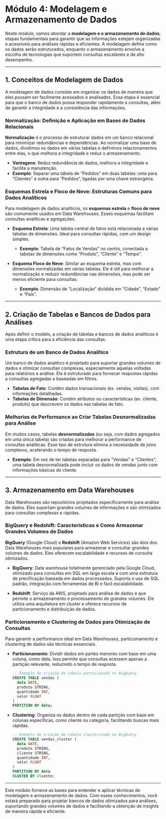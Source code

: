 # Módulo 4: Modelagem e Armazenamento de Dados

Neste módulo, vamos abordar a **modelagem e o armazenamento de dados**, etapas fundamentais para garantir que as informações estejam organizadas e acessíveis para análises rápidas e eficientes. A modelagem define como os dados serão estruturados, enquanto o armazenamento envolve a escolha de tecnologias que suportem consultas escaláveis e de alto desempenho.

---

## 1. Conceitos de Modelagem de Dados

A modelagem de dados consiste em organizar os dados de maneira que eles possam ser facilmente acessados e analisados. Essa etapa é essencial para que o banco de dados possa responder rapidamente a consultas, além de garantir a integridade e a consistência das informações.

### Normalização: Definição e Aplicação em Bases de Dados Relacionais

**Normalização** é o processo de estruturar dados em um banco relacional para minimizar redundâncias e dependências. Ao normalizar uma base de dados, dividimos os dados em várias tabelas e definimos relacionamentos entre elas, o que melhora a integridade e reduz o armazenamento.

- **Vantagens**: Reduz redundância de dados, melhora a integridade e facilita a manutenção.
- **Exemplo**: Separar uma tabela de “Pedidos” em duas tabelas: uma para “Clientes” e outra para “Pedidos”, ligadas por uma chave estrangeira.

### Esquemas Estrela e Floco de Neve: Estruturas Comuns para Dados Analíticos

Para modelagem de dados analíticos, os **esquemas estrela** e **floco de neve** são comumente usados em Data Warehouses. Esses esquemas facilitam consultas analíticas e agregações.

- **Esquema Estrela**: Uma tabela central de fatos está relacionada a várias tabelas de dimensões. Ideal para consultas rápidas, com um design simples.
  - **Exemplo**: Tabela de “Fatos de Vendas” no centro, conectada a tabelas de dimensões como “Produto”, “Cliente” e “Tempo”.

- **Esquema Floco de Neve**: Similar ao esquema estrela, mas com dimensões normalizadas em várias tabelas. Ele é útil para melhorar a normalização e reduzir redundâncias nas dimensões, mas pode ser menos eficiente para consultas.
  - **Exemplo**: Dimensão de “Localização” dividida em “Cidade”, “Estado” e “País”.

---

## 2. Criação de Tabelas e Bancos de Dados para Análises

Após definir o modelo, a criação de tabelas e bancos de dados analíticos é uma etapa crítica para a eficiência das consultas.

### Estrutura de um Banco de Dados Analítico

Um banco de dados analítico é projetado para suportar grandes volumes de dados e otimizar consultas complexas, especialmente aquelas voltadas para relatórios e análise. Ele é estruturado para fornecer respostas rápidas a consultas agregadas e baseadas em filtros.

- **Tabelas de Fato**: Contêm dados transacionais (ex. vendas, visitas), com informações detalhadas.
- **Tabelas de Dimensão**: Contêm atributos ou características (ex. cliente, produto) que descrevem os dados nas tabelas de fato.

### Melhorias de Performance ao Criar Tabelas Desnormalizadas para Análise

Em muitos casos, tabelas **desnormalizadas** (ou seja, com dados agregados em uma única tabela) são criadas para melhorar a performance de consultas analíticas. Esse tipo de estrutura elimina a necessidade de joins complexos, acelerando o tempo de resposta.

- **Exemplo**: Em vez de ter tabelas separadas para “Vendas” e “Clientes”, uma tabela desnormalizada pode incluir os dados de vendas junto com informações básicas do cliente.
  
---

## 3. Armazenamento em Data Warehouses

Data Warehouses são repositórios projetados especificamente para análise de dados. Eles suportam grandes volumes de informações e são otimizados para consultas complexas e rápidas.

### BigQuery e Redshift: Características e Como Armazenar Grandes Volumes de Dados

**BigQuery** (Google Cloud) e **Redshift** (Amazon Web Services) são dois dos Data Warehouses mais populares para armazenar e consultar grandes volumes de dados. Eles oferecem escalabilidade e recursos de consulta otimizados.

- **BigQuery**: Data warehouse totalmente gerenciado pela Google Cloud, otimizado para consultas em SQL em larga escala e com uma estrutura de precificação baseada em dados processados. Suporta o uso de SQL padrão, integração com ferramentas de BI e fácil escalabilidade.
  
- **Redshift**: Serviço da AWS, projetado para análise de dados e que permite o armazenamento e processamento de grandes volumes. Ele utiliza uma arquitetura em cluster e oferece recursos de particionamento e distribuição de dados.

### Particionamento e Clustering de Dados para Otimização de Consultas

Para garantir a performance ideal em Data Warehouses, particionamento e clustering de dados são técnicas essenciais.

- **Particionamento**: Dividir dados em partes menores com base em uma coluna, como data. Isso permite que consultas acessem apenas a partição relevante, reduzindo o tempo de resposta.
  
  ```sql
  -- Exemplo de criação de tabela particionada no BigQuery
  CREATE TABLE vendas (
    data DATE,
    produto STRING,
    quantidade INT,
    valor FLOAT
  )
  PARTITION BY data;
  ```

- **Clustering**: Organiza os dados dentro de cada partição com base em colunas específicas, como cliente ou categoria, facilitando buscas mais rápidas.

  ```sql
  -- Exemplo de criação de tabela clusterizada no BigQuery
  CREATE TABLE vendas_cluster (
    data DATE,
    produto STRING,
    cliente STRING,
    quantidade INT,
    valor FLOAT
  )
  PARTITION BY data
  CLUSTER BY cliente;
  ```

---

Este módulo fornece as bases para entender e aplicar técnicas de modelagem e armazenamento de dados. Com esses conhecimentos, você estará preparado para projetar bancos de dados otimizados para análises, suportando grandes volumes de dados e facilitando a obtenção de insights de maneira rápida e eficiente.